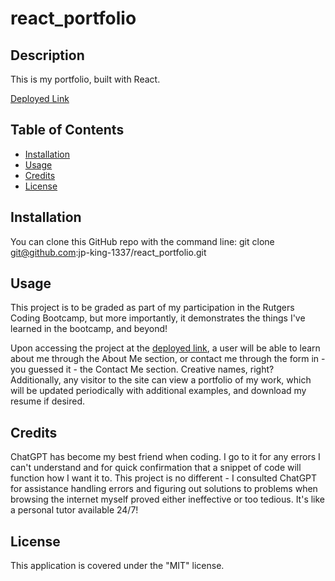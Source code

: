 # react_portfolio


## Description
This is my portfolio, built with React.

[Deployed Link](https://jpking1337portfolio.netlify.app/portfolio)


## Table of Contents
- [Installation](#installation)
- [Usage](#usage)
- [Credits](#credits)
- [License](#license)


## Installation
You can clone this GitHub repo with the command line:
git clone git@github.com:jp-king-1337/react_portfolio.git


## Usage
This project is to be graded as part of my participation in the Rutgers Coding Bootcamp, but more importantly, it demonstrates the things I've learned in the bootcamp, and beyond!

Upon accessing the project at the [deployed link](https://jpking1337portfolio.netlify.app/portfolio), a user will be able to learn about me through the About Me section, or contact me through the form in - you guessed it - the Contact Me section. Creative names, right? Additionally, any visitor to the site can view a portfolio of my work, which will be updated periodically with additional examples, and download my resume if desired.


## Credits
ChatGPT has become my best friend when coding. I go to it for any errors I can't understand and for quick confirmation that a snippet of code will function how I want it to. This project is no different - I consulted ChatGPT for assistance handling errors and figuring out solutions to problems when browsing the internet myself proved either ineffective or too tedious. It's like a personal tutor available 24/7!


## License
This application is covered under the "MIT" license.
<!-- 

## Badges
N/A


## Features
N/A


## How to Contribute
N/A


## Tests
N/A -->
